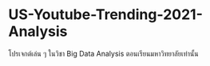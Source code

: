 # US-Youtube-Trending-2021-Analysis
โปรเจกต์เล่น ๆ ในวิชา Big Data Analysis ตอนเรียนมหาวิทยาลัยเท่านั้น
